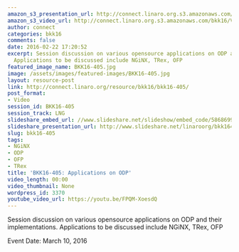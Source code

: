 ```yaml
---
amazon_s3_presentation_url: http://connect.linaro.org.s3.amazonaws.com/bkk16/Presentations/Thursday/BKK16-405.pdf
amazon_s3_video_url: http://connect.linaro.org.s3.amazonaws.com/bkk16/Videos/Thursday/BKK16-405%20LNG%20Future%20Directions.mp4
author: connect
categories: bkk16
comments: false
date: 2016-02-22 17:20:52
excerpt: Session discussion on various opensource applications on ODP and their implementations.
  Applications to be discussed include NGiNX, TRex, OFP
featured_image_name: BKK16-405.jpg
image: /assets/images/featured-images/BKK16-405.jpg
layout: resource-post
link: http://connect.linaro.org/resource/bkk16/bkk16-405/
post_format:
- Video
session_id: BKK16-405
session_track: LNG
slideshare_embed_url: //www.slideshare.net/slideshow/embed_code/58686993
slideshare_presentation_url: http://www.slideshare.net/linaroorg/bkk16405-lng-future-directions
slug: bkk16-405
tags:
- NGiNX
- ODP
- OFP
- TRex
title: 'BKK16-405: Applications on ODP'
video_length: 00:00
video_thumbnail: None
wordpress_id: 3370
youtube_video_url: https://youtu.be/FPQM-XoesdQ
---
```


Session discussion on various opensource applications on ODP and their implementations. Applications to be discussed include NGiNX, TRex, OFP

Event Date: March 10, 2016
